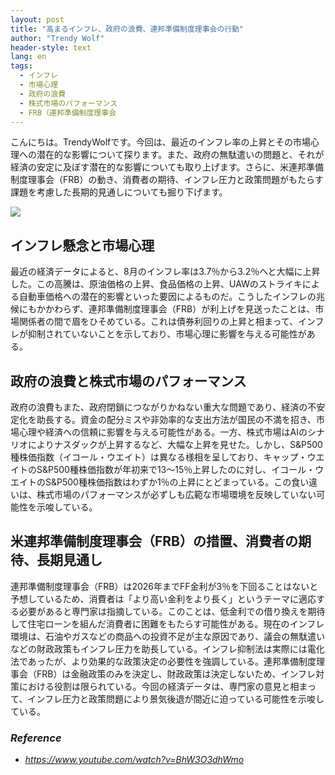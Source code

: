```yaml
---
layout: post
title: "高まるインフレ、政府の浪費、連邦準備制度理事会の行動"
author: "Trendy Wolf"
header-style: text
lang: en
tags:
  - インフレ
  - 市場心理
  - 政府の浪費
  - 株式市場のパフォーマンス
  - FRB（連邦準備制度理事会
---
```


こんにちは。TrendyWolfです。今回は、最近のインフレ率の上昇とその市場心理への潜在的な影響について探ります。また、政府の無駄遣いの問題と、それが経済の安定に及ぼす潜在的な影響についても取り上げます。さらに、米連邦準備制度理事会（FRB）の動き、消費者の期待、インフレ圧力と政策問題がもたらす課題を考慮した長期的見通しについても掘り下げます。

<img
    src="https://i.ytimg.com/vi/BhW3O3dhWmo/hqdefault.jpg"
/>


## インフレ懸念と市場心理
最近の経済データによると、8月のインフレ率は3.7％から3.2％へと大幅に上昇した。この高騰は、原油価格の上昇、食品価格の上昇、UAWのストライキによる自動車価格への潜在的影響といった要因によるものだ。こうしたインフレの兆候にもかかわらず、連邦準備制度理事会（FRB）が利上げを見送ったことは、市場関係者の間で眉をひそめている。これは債券利回りの上昇と相まって、インフレが抑制されていないことを示しており、市場心理に影響を与える可能性がある。

## 政府の浪費と株式市場のパフォーマンス
政府の浪費もまた、政府閉鎖につながりかねない重大な問題であり、経済の不安定化を助長する。資金の配分ミスや非効率的な支出方法が国民の不満を招き、市場心理や経済への信頼に影響を与える可能性がある。一方、株式市場はAIのシナリオによりナスダックが上昇するなど、大幅な上昇を見せた。しかし、S&P500種株価指数（イコール・ウエイト）は異なる様相を呈しており、キャップ・ウエイトのS&P500種株価指数が年初来で13～15％上昇したのに対し、イコール・ウエイトのS&P500種株価指数はわずか1％の上昇にとどまっている。この食い違いは、株式市場のパフォーマンスが必ずしも広範な市場環境を反映していない可能性を示唆している。

## 米連邦準備制度理事会（FRB）の措置、消費者の期待、長期見通し
連邦準備制度理事会（FRB）は2026年までFF金利が3％を下回ることはないと予想しているため、消費者は「より高い金利をより長く」というテーマに適応する必要があると専門家は指摘している。このことは、低金利での借り換えを期待して住宅ローンを組んだ消費者に困難をもたらす可能性がある。現在のインフレ環境は、石油やガスなどの商品への投資不足が主な原因であり、議会の無駄遣いなどの財政政策もインフレ圧力を助長している。インフレ抑制法は実際には電化法であったが、より効果的な政策決定の必要性を強調している。連邦準備制度理事会（FRB）は金融政策のみを決定し、財政政策は決定しないため、インフレ対策における役割は限られている。今回の経済データは、専門家の意見と相まって、インフレ圧力と政策問題により景気後退が間近に迫っている可能性を示唆している。


### _Reference_
- _https://www.youtube.com/watch?v=BhW3O3dhWmo_

